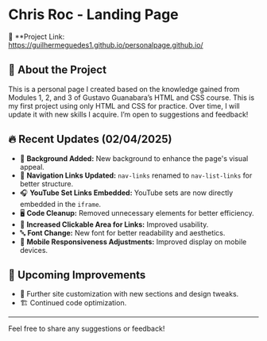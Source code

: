 # Chris Roc - Landing Page  

🔗 **Project Link: https://guilhermeguedes1.github.io/personalpage.github.io/  

## 📌 About the Project  
This is a personal page I created based on the knowledge gained from Modules 1, 2, and 3 of Gustavo Guanabara’s HTML and CSS course. This is my first project using only HTML and CSS for practice. Over time, I will update it with new skills I acquire. I’m open to suggestions and feedback!  

## 🔥 Recent Updates (02/04/2025)  

- 🎨 **Background Added:** New background to enhance the page's visual appeal.  
- 🧭 **Navigation Links Updated:** `nav-links` renamed to `nav-list-links` for better structure.  
- 🎧 **YouTube Set Links Embedded:** YouTube sets are now directly embedded in the `iframe`.  
- 🖥️ **Code Cleanup:** Removed unnecessary elements for better efficiency.  
- 📏 **Increased Clickable Area for Links:** Improved usability.  
- 🔤 **Font Change:** New font for better readability and aesthetics.  
- 📱 **Mobile Responsiveness Adjustments:** Improved display on mobile devices.  

## 🚀 Upcoming Improvements  

- 🔧 Further site customization with new sections and design tweaks.  
- 🏗️ Continued code optimization.  

---

Feel free to share any suggestions or feedback!  
